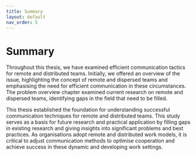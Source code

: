 ```yaml
---
title: Summary
layout: default
nav_order: 5
---
```


# Summary


Throughout this thesis, we have examined efficient communication tactics for remote and distributed teams. Initially, we offered an overview of the issue, highlighting the concept of remote and dispersed teams and emphasising the need for efficient communication in these circumstances. The problem overview chapter examined current research on remote and dispersed teams, identifying gaps in the field that need to be filled.

This thesis established the foundation for understanding successful communication techniques for remote and distributed teams. This study serves as a basis for future research and practical application by filling gaps in existing research and giving insights into significant problems and best practices. As organisations adopt remote and distributed work models, it is critical to adjust communication methods to optimise cooperation and achieve success in these dynamic and developing work settings.